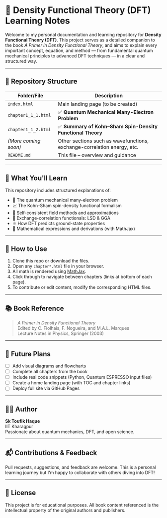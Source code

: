 # 📘 Density Functional Theory (DFT) Learning Notes

Welcome to my personal documentation and learning repository for **Density Functional Theory (DFT)**. This project serves as a detailed companion to the book _A Primer in Density Functional Theory_, and aims to explain every important concept, equation, and method — from fundamental quantum mechanical principles to advanced DFT techniques — in a clear and structured way.

---

## 📂 Repository Structure

| Folder/File            | Description                                                                 |
|------------------------|-----------------------------------------------------------------------------|
| `index.html`           | Main landing page (to be created)                                           |
| `chapter1_1_1.html`     | ✅ **Quantum Mechanical Many-Electron Problem**                            |
| `chapter1_1_2.html`     | ✅ **Summary of Kohn–Sham Spin-Density Functional Theory**                 |
| *(More coming soon)*   | Other sections such as wavefunctions, exchange-correlation energy, etc.    |
| `README.md`            | This file – overview and guidance                                           |

---

## 🧠 What You'll Learn

This repository includes structured explanations of:

- 🧪 The quantum mechanical many-electron problem  
- 📈 The Kohn–Sham spin-density functional formalism  
- 📐 Self-consistent field methods and approximations  
- 🧠 Exchange-correlation functionals: LSD & GGA  
- ⚛️ How DFT predicts ground-state properties  
- 🧮 Mathematical expressions and derivations (with MathJax)

---

## 📌 How to Use

1. Clone this repo or download the files.
2. Open any `chapter*.html` file in your browser.
3. All math is rendered using [MathJax](https://www.mathjax.org/).
4. Click through to navigate between chapters (links at bottom of each page).
5. To contribute or edit content, modify the corresponding HTML files.

---

## 📚 Book Reference

> _A Primer in Density Functional Theory_  
> Edited by C. Fiolhais, F. Nogueira, and M.A.L. Marques  
> Lecture Notes in Physics, Springer (2003)

---

## 📌 Future Plans

- [ ] Add visual diagrams and flowcharts  
- [ ] Complete all chapters from the book  
- [ ] Include real code snippets (Python, Quantum ESPRESSO input files)  
- [ ] Create a home landing page (with TOC and chapter links)  
- [ ] Deploy full site via GitHub Pages  

---

## 🧑‍🔬 Author

**Sk Toufik Haque**  
 IIT Kharagpur  
Passionate about quantum mechanics, DFT, and open science.

---

## 📬 Contributions & Feedback

Pull requests, suggestions, and feedback are welcome. This is a personal learning journey but I'm happy to collaborate with others diving into DFT!

---

## 📄 License

This project is for educational purposes. All book content referenced is the intellectual property of the original authors and publishers.

